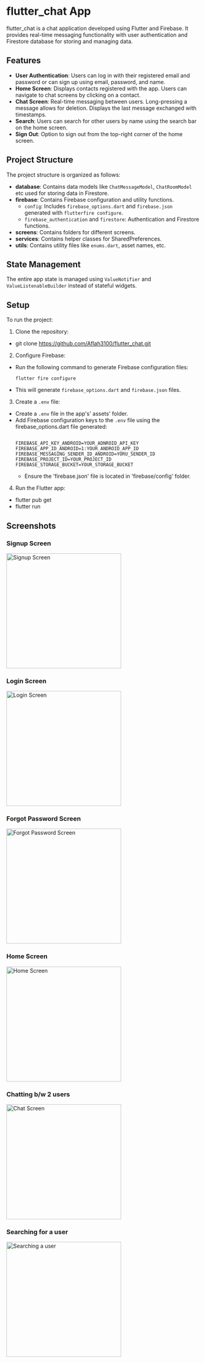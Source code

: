 # flutter_chat App

flutter_chat is a chat application developed using Flutter and Firebase. It provides real-time messaging functionality with user authentication and Firestore database for storing and managing data.

## Features

- **User Authentication**: Users can log in with their registered email and password or can sign up using email, password, and name.
- **Home Screen**: Displays contacts registered with the app. Users can navigate to chat screens by clicking on a contact.
- **Chat Screen**: Real-time messaging between users. Long-pressing a message allows for deletion. Displays the last message exchanged with timestamps.
- **Search**: Users can search for other users by name using the search bar on the home screen. 
- **Sign Out**: Option to sign out from the top-right corner of the home screen.

## Project Structure

The project structure is organized as follows:

- **database**: Contains data models like `ChatMessageModel`, `ChatRoomModel` etc used for storing data in Firestore.
- **firebase**: Contains Firebase configuration and utility functions.
  - `config`: Includes `firebase_options.dart` and `firebase.json` generated with `flutterfire configure`.
  - `firebase_authentication` and `firestore`: Authentication and Firestore functions.
- **screens**: Contains folders for different screens.
- **services**: Contains helper classes for SharedPreferences.
- **utils**: Contains utility files like `enums.dart`, asset names, etc.

## State Management
The entire app state is managed using `ValueNotifier` and `ValueListenableBuilder` instead of stateful widgets.


## Setup

To run the project:

1. Clone the repository:
- git clone https://github.com/Aflah3100/flutter_chat.git



2. Configure Firebase:
- Run the following command to generate Firebase configuration files:
  ```
  flutter fire configure
  ```
- This will generate `firebase_options.dart` and `firebase.json` files.

3. Create a `.env` file:
- Create a `.env` file in the app's' assets' folder.
- Add Firebase configuration keys to the `.env` file using the firebase_options.dart file generated:
  ```

  FIREBASE_API_KEY_ANDROID=YOUR_ADNROID_API_KEY
  FIREBASE_APP_ID_ANDROID=1:YOUR_ANDROID_APP_ID
  FIREBASE_MESSAGING_SENDER_ID_ANDROID=YORU_SENDER_ID
  FIREBASE_PROJECT_ID=YOUR_PROJECT_ID
  FIREBASE_STORAGE_BUCKET=YOUR_STORAGE_BUCKET

  ```
  - Ensure the 'firebase.json' file is located in 'firebase/config' folder. 

4. Run the Flutter app:
- flutter pub get
- flutter run

## Screenshots

### Signup Screen
<img src="screenshots/signup_screen.png" alt="Signup Screen" width="300"/>

### Login Screen
<img src="screenshots/login_screen.png" alt="Login Screen" width="300"/>

### Forgot Password Screen
<img src="screenshots/forgot_password_screen.png" alt="Forgot Password Screen" width="300"/>

### Home Screen 
<img src="screenshots/home_screen.png" alt="Home Screen" width="300"/>

### Chatting b/w 2 users
<img src="screenshots/chat_screen.png" alt="Chat Screen" width="300"/>

### Searching for a user
<img src="screenshots/search_user.png" alt="Searching a user" width="300"/>

